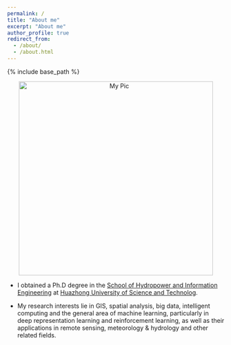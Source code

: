 ```yaml
---
permalink: /
title: "About me"
excerpt: "About me"
author_profile: true
redirect_from: 
  - /about/
  - /about.html
---
```

{% include base_path %}
<p align="center">
  <img src="{{ base_path }}/files/mypic.jpg?raw=true" alt="My Pic" style="width: 450px;"/> 
</p>

* I obtained a Ph.D degree in the [School of Hydropower and Information Engineering](http://hae.hust.edu.cn/) at [Huazhong University of Science and Technolog](https://www.hust.edu.cn/). <!--[[Curriculum Vitae]](http://lantaoyu.com/files/lantaoyu_cv.pdf)-->

* My research interests lie in GIS, spatial analysis, big data, intelligent computing and the general area of machine learning, particularly in deep representation learning and reinforcement learning, as well as their applications in remote sensing, meteorology & hydrology and other related fields.

<br>
<br>
<br>
<br>
<br>
<br>
